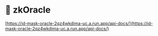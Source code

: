 # 🔮 zkOracle

[https://id-mask-oracle-2qz4wkdima-uc.a.run.app/api-docs/](https://id-mask-oracle-2qz4wkdima-uc.a.run.app/api-docs/)
